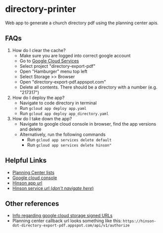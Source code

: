 directory-printer
=================

Web app to generate a church directory pdf using the planning center apis.

FAQs
----

1. How do I clear the cache?
    - Make sure you are logged into correct google account
    - Go to [Google Cloud Services](https://console.cloud.google.com)
    - Select project "directory-export-pdf"
    - Open "Hamburger" menu top left
    - Select Storage >> Browser
    - Open "directory-export-pdf.appspot.com"
    - Delete all contents. There should be a directory with a number (e.g. "217317")
2. How do I deploy the app?
    - Navigate to code directory in terminal
    - Run `gcloud app deploy app.yaml`
    - Run `gcloud app deploy app_directory.yaml`
4. How do I take down the app?
    - Navigate to google cloud console in browser, find the app versions and delete
    - Alternatively, run the following commands
        - Run `gcloud app services delete default`
        - Run `gcloud app services delete hinson"`

Helpful Links
-------------
- [Planning Center lists](https://people.planningcenteronline.com/lists)
- [Google cloud console](https://console.cloud.google.com)
- [Hinson app url](https://directory-export-pdf.appspot.com)
- [Hinson service url (_don't navigate here_)](https://hinson-dot-directory-export-pdf.appspot.com)

Other references
----------------
- [Info regarding google cloud storage signed URLs](https://cloud.google.com/storage/docs/access-control/signed-urls)
- Planning center callback url looks something like this: `https://hinson-dot-directory-export-pdf.appspot.com/api/v1/authorize`
